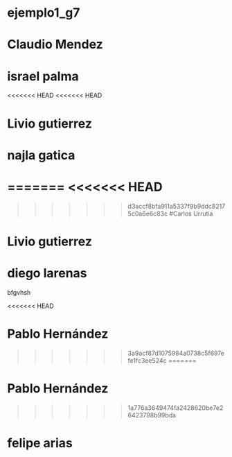 # ejemplo1_g7
# Claudio Mendez

# israel palma
<<<<<<< HEAD
<<<<<<< HEAD
# Livio gutierrez





# najla gatica


=======
<<<<<<< HEAD
=======
>>>>>>> d3accf8bfa911a5337f9b9ddc82175c0a6e6c83c
#Carlos Urrutia
# Livio gutierrez
# diego larenas


 bfgvhsh





<<<<<<< HEAD
# Pablo Hernández








>>>>>>> 3a9acf87d1075984a0738c5f697efe1fc3ee524c
=======
# Pablo Hernández
>>>>>>> 1a776a3649474fa2428620be7e26423798b99bda





# felipe arias
